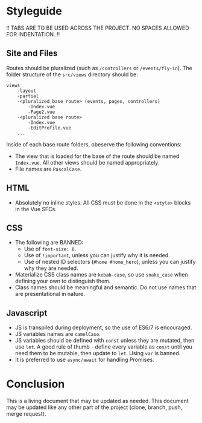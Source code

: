 # Styleguide

!! TABS ARE TO BE USED ACROSS THE PROJECT. NO SPACES ALLOWED FOR INDENTATION. !!

## Site and Files
Routes should be pluralized (such as `/controllers` or `/events/fly-in`). The folder structure of the `src/views` directory should be:
```
views
	-layout
	-partial
	-<pluralized base route> (events, pages, controllers)
		-Index.vue
		-Page2.vue
	-<pluralized base route>
		-Index.vue
		-EditProfile.vue
	...
```

Inside of each base route folders, obeserve the following conventions:

- The view that is loaded for the base of the route should be named `Index.vue`. All other views should be named appropriately.
- File names are `PascalCase`.

## HTML
- Absolutely no inline styles. All CSS must be done in the `<style>` blocks in the Vue SFCs.

## CSS
- The following are BANNED:
	- Use of `font-size: 0`.
	- Use of `!important`, unless you can justify why it is needed.
	- Use of nested ID selectors (`#home #home_hero`), unless you can justify why they are needed.
- Materialize CSS class names are `kebab-case`, so use `snake_case` when defining your own to distinguish them.
- Class names should be meaningful and semantic. Do not use names that are presentational in nature.

## Javascript
- JS is transpiled during deployment, so the use of ES6/7 is encouraged.
- JS variables names are `camelCase`.
- JS variables should be defined with `const` unless they are mutated, then use `let`. A good rule of thumb - define every variable as `const` until you need them to be mutable, then update to `let`. Using `var` is banned.
- It is preferred to use `async/await` for handling Promises.

# Conclusion
This is a living document that may be updated as needed. This document may be updated like any other part of the project (clone, branch, push, merge request).
